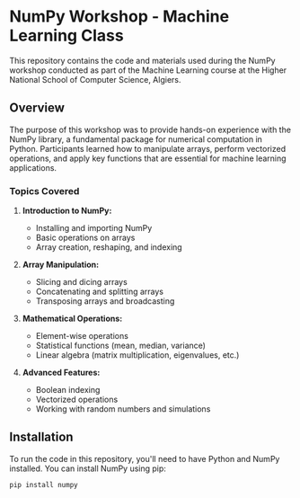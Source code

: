 # NumPy Workshop - Machine Learning Class

This repository contains the code and materials used during the NumPy workshop conducted as part of the Machine Learning course at the Higher National School of Computer Science, Algiers.

## Overview

The purpose of this workshop was to provide hands-on experience with the NumPy library, a fundamental package for numerical computation in Python. Participants learned how to manipulate arrays, perform vectorized operations, and apply key functions that are essential for machine learning applications.

### Topics Covered
1. **Introduction to NumPy:**
   - Installing and importing NumPy
   - Basic operations on arrays
   - Array creation, reshaping, and indexing
   
2. **Array Manipulation:**
   - Slicing and dicing arrays
   - Concatenating and splitting arrays
   - Transposing arrays and broadcasting

3. **Mathematical Operations:**
   - Element-wise operations
   - Statistical functions (mean, median, variance)
   - Linear algebra (matrix multiplication, eigenvalues, etc.)

4. **Advanced Features:**
   - Boolean indexing
   - Vectorized operations
   - Working with random numbers and simulations

## Installation

To run the code in this repository, you'll need to have Python and NumPy installed. You can install NumPy using pip:

```bash
pip install numpy
